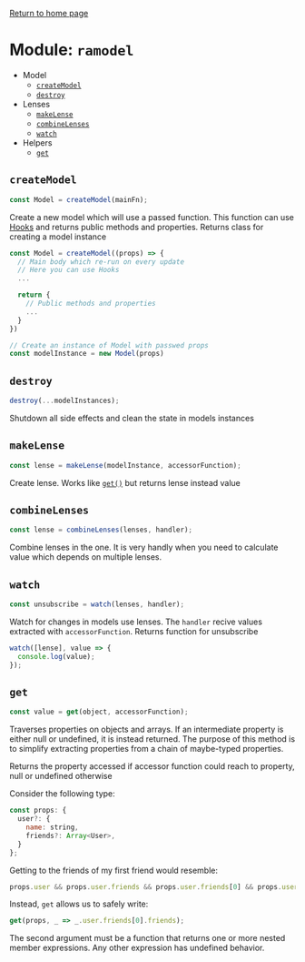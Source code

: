 [Return to home page](../README.md)

# Module: `ramodel`

- Model
  - [`createModel`](#createmodel)
  - [`destroy`](#destroy)
- Lenses
  - [`makeLense`](#makelense)
  - [`combineLenses`](#combinelenses)
  - [`watch`](#watch)
- Helpers
  - [`get`](#get)

## `createModel`

```js
const Model = createModel(mainFn);
```

Create a new model which will use a passed function. This function can use [Hooks](api-hooks.md) and returns public methods and properties. Returns class for creating a model instance

```js
const Model = createModel((props) => {
  // Main body which re-run on every update
  // Here you can use Hooks
  ...

  return {
    // Public methods and properties
    ...
  }
})

// Create an instance of Model with passwed props
const modelInstance = new Model(props)
```

## `destroy`

```js
destroy(...modelInstances);
```

Shutdown all side effects and clean the state in models instances

## `makeLense`

```js
const lense = makeLense(modelInstance, accessorFunction);
```

Create lense. Works like [`get()`](api-main.md#get) but returns lense instead value

## `combineLenses`

```js
const lense = combineLenses(lenses, handler);
```

Combine lenses in the one. It is very handly when you need to calculate value which depends on multiple lenses.

## `watch`

```js
const unsubscribe = watch(lenses, handler);
```

Watch for changes in models use lenses. The `handler` recive values extracted with `accessorFunction`. Returns function for unsubscribe

```js
watch([lense], value => {
  console.log(value);
});
```

## `get`

```js
const value = get(object, accessorFunction);
```

Traverses properties on objects and arrays. If an intermediate property is either null or undefined, it is instead returned. The purpose of this method is to simplify extracting properties from a chain of maybe-typed properties.

Returns the property accessed if accessor function could reach to property, null or undefined otherwise

Consider the following type:

```js
const props: {
  user?: {
    name: string,
    friends?: Array<User>,
  }
};
```

Getting to the friends of my first friend would resemble:

```js
props.user && props.user.friends && props.user.friends[0] && props.user.friends[0].friends;
```

Instead, `get` allows us to safely write:

```js
get(props, _ => _.user.friends[0].friends);
```

The second argument must be a function that returns one or more nested member expressions. Any other expression has undefined behavior.
